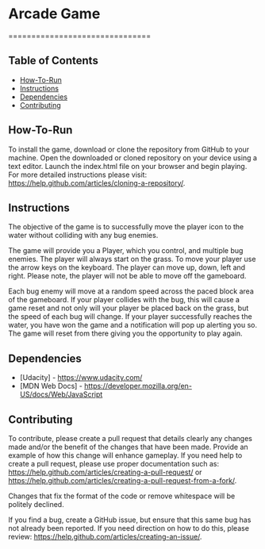 # Arcade Game
===============================

## Table of Contents

* [How-To-Run](#how-to-run)
* [Instructions](#instructions)
* [Dependencies](#dependencies)
* [Contributing](#contributing)

## How-To-Run

To install the game, download or clone the repository from GitHub to your machine. Open the downloaded or cloned repository on your device using a text editor. Launch the index.html file on your browser and begin playing. For more detailed instructions please visit: https://help.github.com/articles/cloning-a-repository/.

## Instructions

The objective of the game is to successfully move the player icon to the water without colliding with any bug enemies. 

The game will provide you a Player, which you control, and multiple bug enemies. The player will always start on the grass. To move your player use the arrow keys on the keyboard. The player can move up, down, left and right. Please note, the player will not be able to move off the gameboard. 

Each bug enemy will move at a random speed across the paced block area of the gameboard. If your player collides with the bug, this will cause a game reset and not only will your player be placed back on the grass, but the speed of each bug will change. If your player successfully reaches the water, you have won the game and a notification will pop up alerting you so. The game will reset from there giving you the opportunity to play again. 

## Dependencies

* [Udacity] - https://www.udacity.com/
* [MDN Web Docs] - https://developer.mozilla.org/en-US/docs/Web/JavaScript

## Contributing

To contribute, please create a pull request that details clearly any changes made and/or the benefit of the changes that have been made. Provide an example of how this change will enhance gameplay. If you need help to create a pull request, please use proper documentation such as: https://help.github.com/articles/creating-a-pull-request/ or https://help.github.com/articles/creating-a-pull-request-from-a-fork/.

Changes that fix the format of the code or remove whitespace will be politely declined.

If you find a bug, create a GitHub issue, but ensure that this same bug has not already been reported. If you need direction on how to do this, please review: https://help.github.com/articles/creating-an-issue/.



